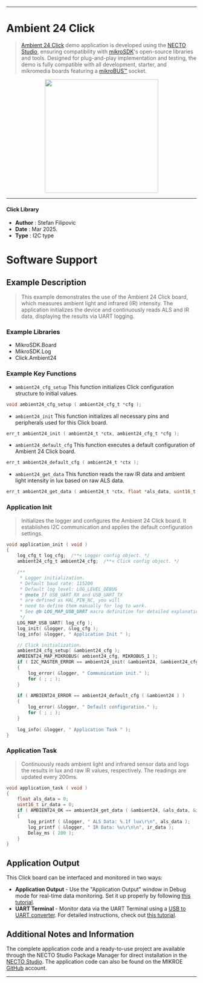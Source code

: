 
---
# Ambient 24 Click

> [Ambient 24 Click](https://www.mikroe.com/?pid_product=MIKROE-6534) demo application is developed using
the [NECTO Studio](https://www.mikroe.com/necto), ensuring compatibility with [mikroSDK](https://www.mikroe.com/mikrosdk)'s
open-source libraries and tools. Designed for plug-and-play implementation and testing, the demo is fully compatible with
all development, starter, and mikromedia boards featuring a [mikroBUS&trade;](https://www.mikroe.com/mikrobus) socket.

<p align="center">
  <img src="https://www.mikroe.com/?pid_product=MIKROE-6534&image=1" height=300px>
</p>

---

#### Click Library

- **Author**        : Stefan Filipovic
- **Date**          : Mar 2025.
- **Type**          : I2C type

# Software Support

## Example Description

> This example demonstrates the use of the Ambient 24 Click board, which measures 
ambient light and infrared (IR) intensity. The application initializes the device 
and continuously reads ALS and IR data, displaying the results via UART logging.

### Example Libraries

- MikroSDK.Board
- MikroSDK.Log
- Click.Ambient24

### Example Key Functions

- `ambient24_cfg_setup` This function initializes Click configuration structure to initial values.
```c
void ambient24_cfg_setup ( ambient24_cfg_t *cfg );
```

- `ambient24_init` This function initializes all necessary pins and peripherals used for this Click board.
```c
err_t ambient24_init ( ambient24_t *ctx, ambient24_cfg_t *cfg );
```

- `ambient24_default_cfg` This function executes a default configuration of Ambient 24 Click board.
```c
err_t ambient24_default_cfg ( ambient24_t *ctx );
```

- `ambient24_get_data` This function reads the raw IR data and ambient light intensity in lux based on raw ALS data.
```c
err_t ambient24_get_data ( ambient24_t *ctx, float *als_data, uint16_t *ir_data );
```

### Application Init

> Initializes the logger and configures the Ambient 24 Click board. It establishes 
I2C communication and applies the default configuration settings.

```c
void application_init ( void )
{
    log_cfg_t log_cfg;  /**< Logger config object. */
    ambient24_cfg_t ambient24_cfg;  /**< Click config object. */

    /** 
     * Logger initialization.
     * Default baud rate: 115200
     * Default log level: LOG_LEVEL_DEBUG
     * @note If USB_UART_RX and USB_UART_TX 
     * are defined as HAL_PIN_NC, you will 
     * need to define them manually for log to work. 
     * See @b LOG_MAP_USB_UART macro definition for detailed explanation.
     */
    LOG_MAP_USB_UART( log_cfg );
    log_init( &logger, &log_cfg );
    log_info( &logger, " Application Init " );

    // Click initialization.
    ambient24_cfg_setup( &ambient24_cfg );
    AMBIENT24_MAP_MIKROBUS( ambient24_cfg, MIKROBUS_1 );
    if ( I2C_MASTER_ERROR == ambient24_init( &ambient24, &ambient24_cfg ) ) 
    {
        log_error( &logger, " Communication init." );
        for ( ; ; );
    }
    
    if ( AMBIENT24_ERROR == ambient24_default_cfg ( &ambient24 ) )
    {
        log_error( &logger, " Default configuration." );
        for ( ; ; );
    }
    
    log_info( &logger, " Application Task " );
}
```

### Application Task

> Continuously reads ambient light and infrared sensor data and logs the results 
in lux and raw IR values, respectively. The readings are updated every 200ms.

```c
void application_task ( void )
{
    float als_data = 0;
    uint16_t ir_data = 0;
    if ( AMBIENT24_OK == ambient24_get_data ( &ambient24, &als_data, &ir_data ) )
    {
        log_printf ( &logger, " ALS Data: %.1f lux\r\n", als_data );
        log_printf ( &logger, " IR Data: %u\r\n\n", ir_data );
        Delay_ms ( 200 );
    }
}
```

## Application Output

This Click board can be interfaced and monitored in two ways:
- **Application Output** - Use the "Application Output" window in Debug mode for real-time data monitoring.
Set it up properly by following [this tutorial](https://www.youtube.com/watch?v=ta5yyk1Woy4).
- **UART Terminal** - Monitor data via the UART Terminal using
a [USB to UART converter](https://www.mikroe.com/click/interface/usb?interface*=uart,uart). For detailed instructions,
check out [this tutorial](https://help.mikroe.com/necto/v2/Getting%20Started/Tools/UARTTerminalTool).

## Additional Notes and Information

The complete application code and a ready-to-use project are available through the NECTO Studio Package Manager for 
direct installation in the [NECTO Studio](https://www.mikroe.com/necto). The application code can also be found on
the MIKROE [GitHub](https://github.com/MikroElektronika/mikrosdk_click_v2) account.

---
